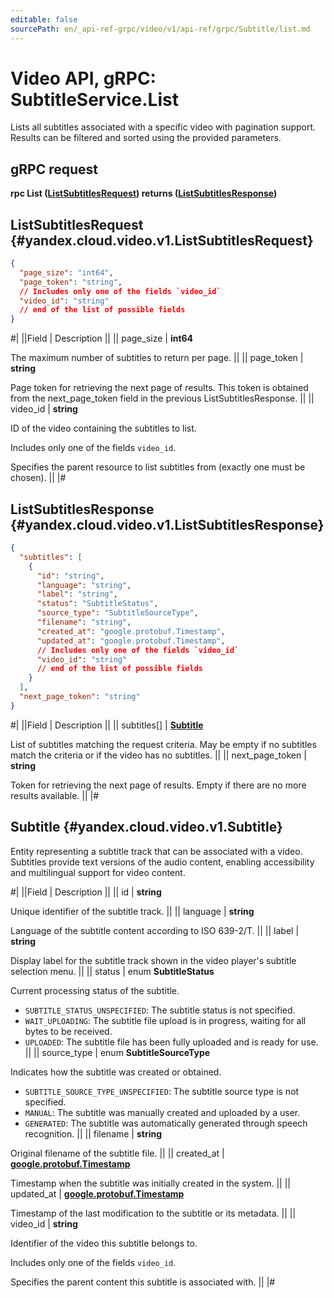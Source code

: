 ```yaml
---
editable: false
sourcePath: en/_api-ref-grpc/video/v1/api-ref/grpc/Subtitle/list.md
---
```


# Video API, gRPC: SubtitleService.List

Lists all subtitles associated with a specific video with pagination support.
Results can be filtered and sorted using the provided parameters.

## gRPC request

**rpc List ([ListSubtitlesRequest](#yandex.cloud.video.v1.ListSubtitlesRequest)) returns ([ListSubtitlesResponse](#yandex.cloud.video.v1.ListSubtitlesResponse))**

## ListSubtitlesRequest {#yandex.cloud.video.v1.ListSubtitlesRequest}

```json
{
  "page_size": "int64",
  "page_token": "string",
  // Includes only one of the fields `video_id`
  "video_id": "string"
  // end of the list of possible fields
}
```

#|
||Field | Description ||
|| page_size | **int64**

The maximum number of subtitles to return per page. ||
|| page_token | **string**

Page token for retrieving the next page of results.
This token is obtained from the next_page_token field in the previous ListSubtitlesResponse. ||
|| video_id | **string**

ID of the video containing the subtitles to list.

Includes only one of the fields `video_id`.

Specifies the parent resource to list subtitles from (exactly one must be chosen). ||
|#

## ListSubtitlesResponse {#yandex.cloud.video.v1.ListSubtitlesResponse}

```json
{
  "subtitles": [
    {
      "id": "string",
      "language": "string",
      "label": "string",
      "status": "SubtitleStatus",
      "source_type": "SubtitleSourceType",
      "filename": "string",
      "created_at": "google.protobuf.Timestamp",
      "updated_at": "google.protobuf.Timestamp",
      // Includes only one of the fields `video_id`
      "video_id": "string"
      // end of the list of possible fields
    }
  ],
  "next_page_token": "string"
}
```

#|
||Field | Description ||
|| subtitles[] | **[Subtitle](#yandex.cloud.video.v1.Subtitle)**

List of subtitles matching the request criteria.
May be empty if no subtitles match the criteria or if the video has no subtitles. ||
|| next_page_token | **string**

Token for retrieving the next page of results.
Empty if there are no more results available. ||
|#

## Subtitle {#yandex.cloud.video.v1.Subtitle}

Entity representing a subtitle track that can be associated with a video.
Subtitles provide text versions of the audio content, enabling accessibility
and multilingual support for video content.

#|
||Field | Description ||
|| id | **string**

Unique identifier of the subtitle track. ||
|| language | **string**

Language of the subtitle content according to ISO 639-2/T. ||
|| label | **string**

Display label for the subtitle track shown in the video player's subtitle selection menu. ||
|| status | enum **SubtitleStatus**

Current processing status of the subtitle.

- `SUBTITLE_STATUS_UNSPECIFIED`: The subtitle status is not specified.
- `WAIT_UPLOADING`: The subtitle file upload is in progress, waiting for all bytes to be received.
- `UPLOADED`: The subtitle file has been fully uploaded and is ready for use. ||
|| source_type | enum **SubtitleSourceType**

Indicates how the subtitle was created or obtained.

- `SUBTITLE_SOURCE_TYPE_UNSPECIFIED`: The subtitle source type is not specified.
- `MANUAL`: The subtitle was manually created and uploaded by a user.
- `GENERATED`: The subtitle was automatically generated through speech recognition. ||
|| filename | **string**

Original filename of the subtitle file. ||
|| created_at | **[google.protobuf.Timestamp](https://developers.google.com/protocol-buffers/docs/reference/google.protobuf#timestamp)**

Timestamp when the subtitle was initially created in the system. ||
|| updated_at | **[google.protobuf.Timestamp](https://developers.google.com/protocol-buffers/docs/reference/google.protobuf#timestamp)**

Timestamp of the last modification to the subtitle or its metadata. ||
|| video_id | **string**

Identifier of the video this subtitle belongs to.

Includes only one of the fields `video_id`.

Specifies the parent content this subtitle is associated with. ||
|#